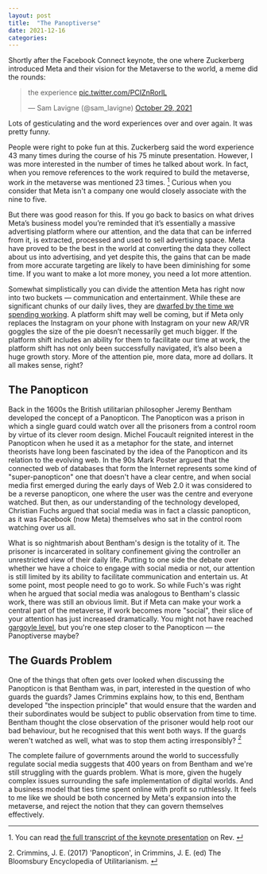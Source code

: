 ```yaml
---
layout: post
title:  "The Panoptiverse"
date: 2021-12-16
categories:
---
```

Shortly after the Facebook Connect keynote, the one where Zuckerberg introduced Meta and their vision for the Metaverse to the world, a meme did the rounds:

<blockquote class="twitter-tweet"><p lang="en" dir="ltr">the experience <a href="https://t.co/PCIZnRorlL">pic.twitter.com/PCIZnRorlL</a></p>&mdash; Sam Lavigne (@sam_lavigne) <a href="https://twitter.com/sam_lavigne/status/1453891385631944704?ref_src=twsrc%5Etfw">October 29, 2021</a></blockquote> <script async src="https://platform.twitter.com/widgets.js" charset="utf-8"></script>

Lots of gesticulating and the word experiences over and over again. It was pretty funny.

People were right to poke fun at this. Zuckerberg said the word experience 43 many times during the course of his 75 minute presentation. However, I was more interested in the number of times he talked about work. In fact, when you remove references to the work required to build the metaverse, work _in_ the metaverse was mentioned 23 times. <a id="ref1" href="#ftn1"><sup>1</sup></a> Curious when you consider that Meta isn't a company one would closely associate with the nine to five.

But there was good reason for this. If you go back to basics on what drives Meta’s business model you’re reminded that it’s essentially a massive advertising platform where our attention, and the data that can be inferred from it, is extracted, processed and used to sell advertising space. Meta have proved to be the best in the world at converting the data they collect about us into advertising, and yet despite this, the gains that can be made from more accurate targeting are likely to have been diminishing for some time. If you want to make a lot more money, you need a lot more attention.

Somewhat simplistically you can divide the attention Meta has right now into two buckets — communication and entertainment. While these are significant chunks of our daily lives, they are [dwarfed by the time we spending working](https://ourworldindata.org/time-use-living-conditions). A platform shift may well be coming, but if Meta only replaces the Instagram on your phone with Instagram on your new AR/VR goggles the size of the pie doesn’t necessarily get much bigger. If the platform shift includes an ability for them to facilitate our time at work, the platform shift has not only been successfully navigated, it’s also been a huge growth story. More of the attention pie, more data, more ad dollars. It all makes sense, right?

## The Panopticon

Back in the 1600s the British utilitarian philosopher Jeremy Bentham developed the concept of a Panopticon. The Panopticon was a prison in which a single guard could watch over all the prisoners from a control room by virtue of its clever room design. Michel Foucault reignited interest in the Panopticon when he used it as a metaphor for the state, and internet theorists have long been fascinated by the idea of the Panopticon and its relation to the evolving web. In the 90s Mark Poster argued that the connected web of databases that form the Internet represents some kind of "super-panopticon" one that doesn't have a clear centre, and when social media first emerged during the early days of Web 2.0 it was considered to be a reverse panopticon, one where the user was the centre and everyone watched. But then, as our understanding of the technology developed, Christian Fuchs argued that social media was in fact a classic panopticon, as it was Facebook (now Meta) themselves who sat in the control room watching over us all.

What is so nightmarish about Bentham's design is the totality of it. The prisoner is incarcerated in solitary confinement giving the controller an unrestricted view of their daily life. Putting to one side the debate over whether we have a choice to engage with social media or not, our attention is still limited by its ability to facilitate communication and entertain us. At some point, most people need to go to work. So while Fuch's was right when he argued that social media was analogous to Bentham's classic work, there was still an obvious limit. But if Meta can make your work a central part of the metaverse, if work becomes more "social", their slice of your attention has just increased dramatically. You might not have reached [gargoyle level](https://marksarney.com/2012/08/15/10-signs-that-snow-crashs-gargoyles-already-exist/), but you're one step closer to the Panopticon — the Panoptiverse maybe?

## The Guards Problem

One of the things that often gets over looked when discussing the Panopticon is that Bentham was, in part, interested in the question of who guards the guards? James Crimmins explains how, to this end, Bentham developed "the inspection principle" that would ensure that the warden and their subordinates would be subject to public observation from time to time. Bentham thought the close observation of the prisoner would help root our bad behaviour, but he recognised that this went both ways. If the guards weren't watched as well, what was to stop them acting irresponsibly? <a id="ref2" href="#ftn2"><sup>2</sup></a>

The complete failure of governments around the world to successfully regulate social media suggests that 400 years on from Bentham and we're still struggling with the guards problem. What is more, given the hugely complex issues surrounding the safe implementation of digital worlds. And a business model that ties time spent online with profit so ruthlessly. It feels to me like we should be both concerned by Meta's expansion into the metaverse, and reject the notion that they can govern themselves effectively.

---

<p id="ftn1">1. You can read <a href="https://www.rev.com/blog/transcripts/meta-facebook-connect-2021-metaverse-event-transcript">the full transcript of the keynote presentation</a> on Rev. <a href="#ref1">↵</a>

<p id="ftn2">2. Crimmins, J. E. (2017) 'Panopticon', in Crimmins, J. E. (ed) The Bloomsbury Encyclopedia of Utilitarianism.
 <a href="#ref2">↵</a>
